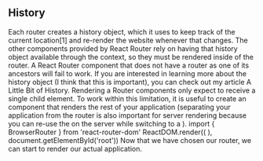 

## History

Each router creates a history object, which it uses to keep track of the current location[1] and re-render the website whenever that changes. The other components provided by React Router rely on having that history object available through the context, so they must be rendered inside of the router. A React Router component that does not have a router as one of its ancestors will fail to work. If you are interested in learning more about the history object (I think that this is important), you can check out my article A Little Bit of History.
Rendering a <Router>
Router components only expect to receive a single child element. To work within this limitation, it is useful to create an <App> component that renders the rest of your application (separating your application from the router is also important for server rendering because you can re-use the <App> on the server while switching to a <MemoryRouter>).
import { BrowserRouter } from 'react-router-dom'
ReactDOM.render((
  <BrowserRouter>
    <App />
  </BrowserRouter>
), document.getElementById('root'))
Now that we have chosen our router, we can start to render our actual application.